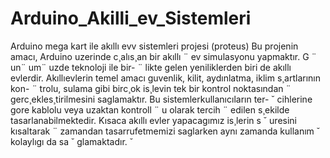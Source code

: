# Arduino_Akilli_ev_Sistemleri
 Arduino mega kart ile akıllı evv sistemleri projesi (proteus)
Bu projenin amacı, Arduino uzerinde c¸alıs¸an bir akıllı ¨
ev simulasyonu yapmaktır. G ¨ un¨ um¨ uzde teknoloji ile bir- ¨
likte gelen yeniliklerden biri de akıllı evlerdir. Akıllıevlerin
temel amacı guvenlik, kilit, aydınlatma, iklim s¸artlarının kon- ¨
trolu, sulama gibi birc¸ok is¸levin tek bir kontrol noktasından ¨
gerc¸ekles¸tirilmesini saglamaktır. Bu sistemlerkullanıcıların ter- ˘
cihlerine gore kablolu veya uzaktan kontroll ¨ u olarak tercih ¨
edilen s¸ekilde tasarlanabilmektedir.
Kısaca akıllı evler yapacagımız is¸lerin s ˘ uresini kısaltarak ¨
zamandan tasarrufetmemizi saglarken aynı zamanda kullanım ˘
kolaylıgı da sa ˘ glamaktadır. ˘
